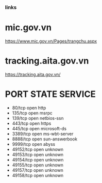 ### links
# mic.gov.vn
https://www.mic.gov.vn/Pages/trangchu.aspx

# tracking.aita.gov.vn
https://tracking.aita.gov.vn/

# PORT      STATE SERVICE
- 80/tcp    open  http
- 135/tcp   open  msrpc
- 139/tcp   open  netbios-ssn
- 443/tcp   open  https
- 445/tcp   open  microsoft-ds
- 3389/tcp  open  ms-wbt-server
- 8888/tcp  open  sun-answerbook
- 9999/tcp  open  abyss
- 49152/tcp open  unknown
- 49153/tcp open  unknown
- 49154/tcp open  unknown
- 49155/tcp open  unknown
- 49157/tcp open  unknown
- 49158/tcp open  unknown
